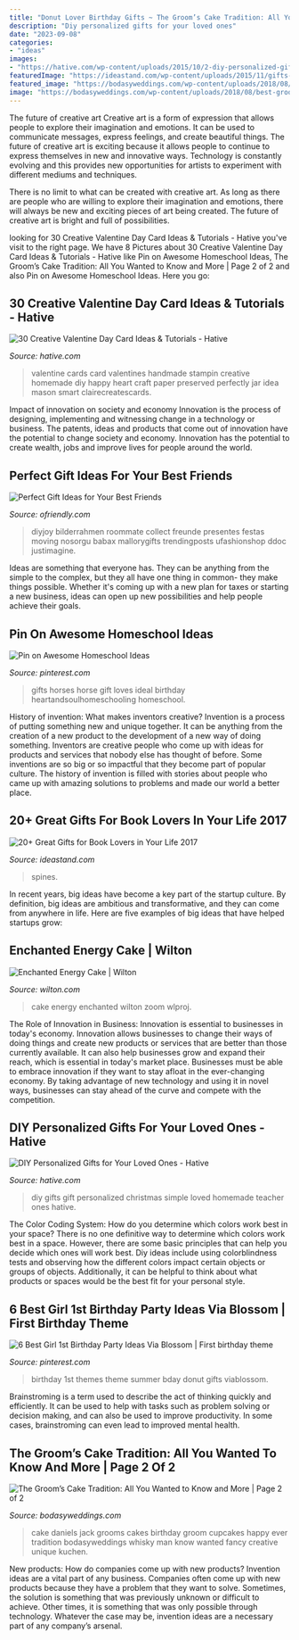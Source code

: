 ```yaml
---
title: "Donut Lover Birthday Gifts ~ The Groom’s Cake Tradition: All You Wanted To Know And More"
description: "Diy personalized gifts for your loved ones"
date: "2023-09-08"
categories:
- "ideas"
images:
- "https://hative.com/wp-content/uploads/2015/10/2-diy-personalized-gift-ideas.jpg"
featuredImage: "https://ideastand.com/wp-content/uploads/2015/11/gifts-for-book-lovers/6-gifts-for-book-lovers.jpg"
featured_image: "https://bodasyweddings.com/wp-content/uploads/2018/08/best-grooms-cake-ideas-ever.jpg"
image: "https://bodasyweddings.com/wp-content/uploads/2018/08/best-grooms-cake-ideas-ever.jpg"
---
```



The future of creative art
Creative art is a form of expression that allows people to explore their imagination and emotions. It can be used to communicate messages, express feelings, and create beautiful things.
The future of creative art is exciting because it allows people to continue to express themselves in new and innovative ways. Technology is constantly evolving and this provides new opportunities for artists to experiment with different mediums and techniques.

There is no limit to what can be created with creative art. As long as there are people who are willing to explore their imagination and emotions, there will always be new and exciting pieces of art being created. The future of creative art is bright and full of possibilities.

	

		
looking for 30 Creative Valentine Day Card Ideas &amp; Tutorials - Hative you've visit to the right page. We have 8 Pictures about 30 Creative Valentine Day Card Ideas &amp; Tutorials - Hative like Pin on Awesome Homeschool Ideas, The Groom’s Cake Tradition: All You Wanted to Know and More | Page 2 of 2 and also Pin on Awesome Homeschool Ideas. Here you go:
		
    
## 30 Creative Valentine Day Card Ideas &amp; Tutorials - Hative

<img loading=lazy src="https://hative.com/wp-content/uploads/2014/10/valentine-card-ideas/3-valentine-card-ideas.jpg" onerror="this.onerror=null;this.src='https://tse2.mm.bing.net/th?id=OIP.tPoAnvXMrCBjLFZomtbgxwHaF4&amp;pid=15.1';" alt="30 Creative Valentine Day Card Ideas &amp; Tutorials - Hative">

_Source: hative.com_

>valentine cards card valentines handmade stampin creative homemade diy happy heart craft paper preserved perfectly jar idea mason smart clairecreatescards. 

	

Impact of innovation on society and economy
Innovation is the process of designing, implementing and witnessing change in a technology or business. The patents, ideas and products that come out of innovation have the potential to change society and economy. Innovation has the potential to create wealth, jobs and improve lives for people around the world.

    
## Perfect Gift Ideas For Your Best Friends

<img loading=lazy src="https://ofriendly.com/wp-content/uploads/2016/11/best-friend-gifts/16-best-friend-gifts.jpg" onerror="this.onerror=null;this.src='https://tse2.mm.bing.net/th?id=OIP.fKu2b7uOa8N3Y0LLoOZQwwHaJ5&amp;pid=15.1';" alt="Perfect Gift Ideas for Your Best Friends">

_Source: ofriendly.com_

>diyjoy bilderrahmen roommate collect freunde presentes festas moving nosorgu babax mallorygifts trendingposts ufashionshop ddoc justimagine. 

	

Ideas are something that everyone has. They can be anything from the simple to the complex, but they all have one thing in common- they make things possible. Whether it's coming up with a new plan for taxes or starting a new business, ideas can open up new possibilities and help people achieve their goals.

    
## Pin On Awesome Homeschool Ideas

<img loading=lazy src="https://i.pinimg.com/736x/66/f6/7d/66f67dba2273539f0a905b7fffa268b9.jpg" onerror="this.onerror=null;this.src='https://tse1.mm.bing.net/th?id=OIP.GrETvobO2U1R_N9j_uOO3gHaLE&amp;pid=15.1';" alt="Pin on Awesome Homeschool Ideas">

_Source: pinterest.com_

>gifts horses horse gift loves ideal birthday heartandsoulhomeschooling homeschool. 

	

History of invention: What makes inventors creative?
Invention is a process of putting something new and unique together. It can be anything from the creation of a new product to the development of a new way of doing something. Inventors are creative people who come up with ideas for products and services that nobody else has thought of before. Some inventions are so big or so impactful that they become part of popular culture. The history of invention is filled with stories about people who came up with amazing solutions to problems and made our world a better place.

    
## 20+ Great Gifts For Book Lovers In Your Life 2017

<img loading=lazy src="https://ideastand.com/wp-content/uploads/2015/11/gifts-for-book-lovers/6-gifts-for-book-lovers.jpg" onerror="this.onerror=null;this.src='https://tse3.mm.bing.net/th?id=OIP.ea7KFJ49Oh6Pq_OuhfN53AHaLG&amp;pid=15.1';" alt="20+ Great Gifts for Book Lovers in Your Life 2017">

_Source: ideastand.com_

>spines. 

	

In recent years, big ideas have become a key part of the startup culture. By definition, big ideas are ambitious and transformative, and they can come from anywhere in life. Here are five examples of big ideas that have helped startups grow: 

    
## Enchanted Energy Cake | Wilton

<img loading=lazy src="https://www.wilton.com/dw/image/v2/AAWA_PRD/on/demandware.static/-/Sites-wilton-project-master/default/dw671a3b48/images/project/WLPROJ-9467/Enchanted_Energy_Cake.jpg?sw=1440&amp;sh=750&amp;sm=fit" onerror="this.onerror=null;this.src='https://tse1.mm.bing.net/th?id=OIP.djaEMgKCAtdMcDGDyxe2AgHaHa&amp;pid=15.1';" alt="Enchanted Energy Cake | Wilton">

_Source: wilton.com_

>cake energy enchanted wilton zoom wlproj. 

	

The Role of Innovation in Business:
Innovation is essential to businesses in today's economy. Innovation allows businesses to change their ways of doing things and create new products or services that are better than those currently available. It can also help businesses grow and expand their reach, which is essential in today's market place.
Businesses must be able to embrace innovation if they want to stay afloat in the ever-changing economy. By taking advantage of new technology and using it in novel ways, businesses can stay ahead of the curve and compete with the competition.

    
## DIY Personalized Gifts For Your Loved Ones - Hative

<img loading=lazy src="https://hative.com/wp-content/uploads/2015/10/2-diy-personalized-gift-ideas.jpg" onerror="this.onerror=null;this.src='https://tse2.mm.bing.net/th?id=OIP.yvQ-rF4adZGAd2PesBQPvAHaL9&amp;pid=15.1';" alt="DIY Personalized Gifts for Your Loved Ones - Hative">

_Source: hative.com_

>diy gifts gift personalized christmas simple loved homemade teacher ones hative. 

	

The Color Coding System: How do you determine which colors work best in your space?
There is no one definitive way to determine which colors work best in a space. However, there are some basic principles that can help you decide which ones will work best. Diy ideas include using colorblindness tests and observing how the different colors impact certain objects or groups of objects. Additionally, it can be helpful to think about what products or spaces would be the best fit for your personal style.

    
## 6 Best Girl 1st Birthday Party Ideas Via Blossom | First Birthday Theme

<img loading=lazy src="https://i.pinimg.com/736x/25/cf/94/25cf9430409c261c96d852d542642ff8.jpg" onerror="this.onerror=null;this.src='https://tse4.mm.bing.net/th?id=OIP.EVjTGlq4J-ujyKIb9KxZ2QHaJ4&amp;pid=15.1';" alt="6 Best Girl 1st Birthday Party Ideas Via Blossom | First birthday theme">

_Source: pinterest.com_

>birthday 1st themes theme summer bday donut gifts viablossom. 

	

Brainstroming is a term used to describe the act of thinking quickly and efficiently. It can be used to help with tasks such as problem solving or decision making, and can also be used to improve productivity. In some cases, brainstroming can even lead to improved mental health.

    
## The Groom’s Cake Tradition: All You Wanted To Know And More | Page 2 Of 2

<img loading=lazy src="https://bodasyweddings.com/wp-content/uploads/2018/08/best-grooms-cake-ideas-ever.jpg" onerror="this.onerror=null;this.src='https://tse3.mm.bing.net/th?id=OIP.wNCA20qM2_7CRzlYi0yvAgHaJ4&amp;pid=15.1';" alt="The Groom’s Cake Tradition: All You Wanted to Know and More | Page 2 of 2">

_Source: bodasyweddings.com_

>cake daniels jack grooms cakes birthday groom cupcakes happy ever tradition bodasyweddings whisky man know wanted fancy creative unique kuchen. 

	

New products: How do companies come up with new products?
Invention ideas are a vital part of any business. Companies often come up with new products because they have a problem that they want to solve. Sometimes, the solution is something that was previously unknown or difficult to achieve. Other times, it is something that was only possible through technology. Whatever the case may be, invention ideas are a necessary part of any company’s arsenal.

